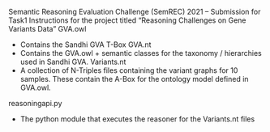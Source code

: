 Semantic Reasoning Evaluation Challenge (SemREC) 2021 – Submission for Task1
Instructions for the project titled “Reasoning Challenges on Gene Variants Data”
GVA.owl
-	Contains the Sandhi GVA T-Box
GVA.nt
-	Contains the GVA.owl + semantic classes for the taxonomy / hierarchies used in Sandhi GVA. 
Variants.nt
-	A collection of N-Triples files containing the variant graphs for 10 samples. 
These contain the A-Box for the ontology model defined in GVA.owl. 

reasoningapi.py
-	The python module that executes the reasoner for the Variants.nt files